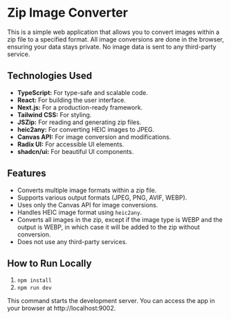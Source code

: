 # Zip Image Converter

This is a simple web application that allows you to convert images within a zip file to a specified format. All image conversions are done in the browser, ensuring your data stays private. No image data is sent to any third-party service.

## Technologies Used

*   **TypeScript:** For type-safe and scalable code.
*   **React:** For building the user interface.
*   **Next.js:** For a production-ready framework.
*   **Tailwind CSS:** For styling.
*   **JSZip:** For reading and generating zip files.
*   **heic2any:** For converting HEIC images to JPEG.
*   **Canvas API:** For image conversion and modifications.
*   **Radix UI:** For accessible UI elements.
*   **shadcn/ui:** For beautiful UI components.

## Features

*   Converts multiple image formats within a zip file.
*   Supports various output formats (JPEG, PNG, AVIF, WEBP).
*   Uses only the Canvas API for image conversions.
*   Handles HEIC image format using `heic2any`.
*   Converts all images in the zip, except if the image type is WEBP and the output is WEBP, in which case it will be added to the zip without conversion.
*   Does not use any third-party services.

## How to Run Locally

1. `npm install`
2. `npm run dev`

This command starts the development server. You can access the app in your browser at http://localhost:9002.


    
